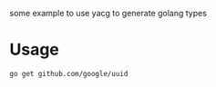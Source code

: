 some example to use yacg to generate golang types

# Usage

```bash
go get github.com/google/uuid
```